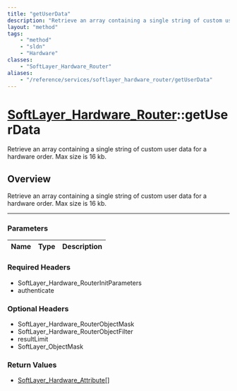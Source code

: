 ```yaml
---
title: "getUserData"
description: "Retrieve an array containing a single string of custom user data for a hardware order. Max size is 16 kb."
layout: "method"
tags:
    - "method"
    - "sldn"
    - "Hardware"
classes:
    - "SoftLayer_Hardware_Router"
aliases:
    - "/reference/services/softlayer_hardware_router/getUserData"
---
```

# [SoftLayer_Hardware_Router](/reference/services/SoftLayer_Hardware_Router)::getUserData


Retrieve an array containing a single string of custom user data for a hardware order. Max size is 16 kb.


## Overview 
Retrieve an array containing a single string of custom user data for a hardware order. Max size is 16 kb.

-----

### Parameters 
|Name | Type | Description |
| --- | --- | --- |


### Required Headers
* SoftLayer_Hardware_RouterInitParameters
* authenticate


### Optional Headers
* SoftLayer_Hardware_RouterObjectMask
* SoftLayer_Hardware_RouterObjectFilter
* resultLimit
* SoftLayer_ObjectMask

### Return Values
* <a href='/reference/datatypes/SoftLayer_Hardware_Attribute'>SoftLayer_Hardware_Attribute[] </a>




